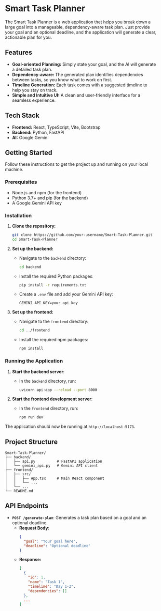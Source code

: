 # Smart Task Planner

The Smart Task Planner is a web application that helps you break down a large goal into a manageable, dependency-aware task plan. Just provide your goal and an optional deadline, and the application will generate a clear, actionable plan for you.

## Features

*   **Goal-oriented Planning:** Simply state your goal, and the AI will generate a detailed task plan.
*   **Dependency-aware:** The generated plan identifies dependencies between tasks, so you know what to work on first.
*   **Timeline Generation:** Each task comes with a suggested timeline to help you stay on track.
*   **Simple and Intuitive UI:** A clean and user-friendly interface for a seamless experience.

## Tech Stack

*   **Frontend:** React, TypeScript, Vite, Bootstrap
*   **Backend:** Python, FastAPI
*   **AI:** Google Gemini

## Getting Started

Follow these instructions to get the project up and running on your local machine.

### Prerequisites

*   Node.js and npm (for the frontend)
*   Python 3.7+ and pip (for the backend)
*   A Google Gemini API key

### Installation

1.  **Clone the repository:**
    ```bash
    git clone https://github.com/your-username/Smart-Task-Planner.git
    cd Smart-Task-Planner
    ```

2.  **Set up the backend:**
    *   Navigate to the `backend` directory:
        ```bash
        cd backend
        ```
    *   Install the required Python packages:
        ```bash
        pip install -r requirements.txt
        ```
    *   Create a `.env` file and add your Gemini API key:
        ```
        GEMINI_API_KEY=your_api_key
        ```

3.  **Set up the frontend:**
    *   Navigate to the `frontend` directory:
        ```bash
        cd ../frontend
        ```
    *   Install the required npm packages:
        ```bash
        npm install
        ```

### Running the Application

1.  **Start the backend server:**
    *   In the `backend` directory, run:
        ```bash
        uvicorn api:app --reload --port 8000
        ```

2.  **Start the frontend development server:**
    *   In the `frontend` directory, run:
        ```bash
        npm run dev
        ```

The application should now be running at `http://localhost:5173`.

## Project Structure

```
Smart-Task-Planner/
├── backend/
│   ├── api.py          # FastAPI application
│   └── gemini_api.py   # Gemini API client
├── frontend/
│   ├── src/
│   │   ├── App.tsx     # Main React component
│   │   └── ...
│   └── ...
└── README.md
```

## API Endpoints

*   **`POST /generate-plan`**: Generates a task plan based on a goal and an optional deadline.
    *   **Request Body:**
        ```json
        {
          "goal": "Your goal here",
          "deadline": "Optional deadline"
        }
        ```
    *   **Response:**
        ```json
        [
          {
            "id": 1,
            "name": "Task 1",
            "timeline": "Day 1-2",
            "dependencies": []
          },
          ...
        ]
        ```
